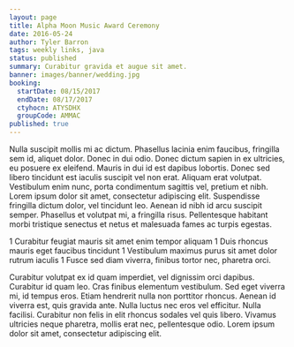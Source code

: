 ```yaml
---
layout: page
title: Alpha Moon Music Award Ceremony
date: 2016-05-24
author: Tyler Barron
tags: weekly links, java
status: published
summary: Curabitur gravida et augue sit amet.
banner: images/banner/wedding.jpg
booking:
  startDate: 08/15/2017
  endDate: 08/17/2017
  ctyhocn: ATYSDHX
  groupCode: AMMAC
published: true
---
```

Nulla suscipit mollis mi ac dictum. Phasellus lacinia enim faucibus, fringilla sem id, aliquet dolor. Donec in dui odio. Donec dictum sapien in ex ultricies, eu posuere ex eleifend. Mauris in dui id est dapibus lobortis. Donec sed libero tincidunt est iaculis suscipit vel non erat. Aliquam erat volutpat. Vestibulum enim nunc, porta condimentum sagittis vel, pretium et nibh. Lorem ipsum dolor sit amet, consectetur adipiscing elit. Suspendisse fringilla dictum dolor, vel tincidunt leo. Aenean id nibh id arcu suscipit semper. Phasellus et volutpat mi, a fringilla risus. Pellentesque habitant morbi tristique senectus et netus et malesuada fames ac turpis egestas.

1 Curabitur feugiat mauris sit amet enim tempor aliquam
1 Duis rhoncus mauris eget faucibus tincidunt
1 Vestibulum maximus purus sit amet dolor rutrum iaculis
1 Fusce sed diam viverra, finibus tortor nec, pharetra orci.

Curabitur volutpat ex id quam imperdiet, vel dignissim orci dapibus. Curabitur id quam leo. Cras finibus elementum vestibulum. Sed eget viverra mi, id tempus eros. Etiam hendrerit nulla non porttitor rhoncus. Aenean id viverra est, quis gravida ante. Nulla luctus nec eros vel efficitur. Nulla facilisi. Curabitur non felis in elit rhoncus sodales vel quis libero. Vivamus ultricies neque pharetra, mollis erat nec, pellentesque odio. Lorem ipsum dolor sit amet, consectetur adipiscing elit.
